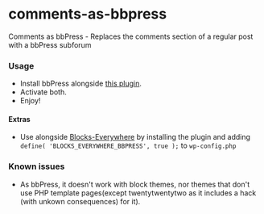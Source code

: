 # comments-as-bbpress
Comments as bbPress - Replaces the comments section of a regular post with a bbPress subforum

### Usage

* Install bbPress alongside [this plugin](https://github.com/Automattic/comments-as-bbpress/zipball/trunk).
* Activate both.
* Enjoy!

#### Extras

* Use alongside [Blocks-Everywhere](https://wordpress.org/plugins/blocks-everywhere/) by installing the plugin and adding `define( 'BLOCKS_EVERYWHERE_BBPRESS', true );` to `wp-config.php`

### Known issues

* As bbPress, it doesn't work with block themes, nor themes that don't use PHP template pages(except twentytwentytwo as it includes a hack (with unkown consequences) for it).


